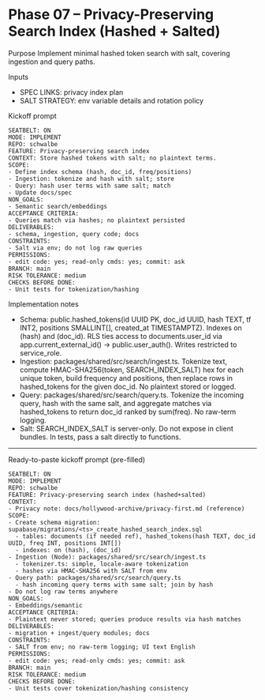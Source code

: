 # Phase 07 – Privacy-Preserving Search Index (Hashed + Salted)

Purpose
Implement minimal hashed token search with salt, covering ingestion and query paths.

Inputs
- SPEC LINKS: privacy index plan
- SALT STRATEGY: env variable details and rotation policy

Kickoff prompt
```
SEATBELT: ON
MODE: IMPLEMENT
REPO: schwalbe
FEATURE: Privacy-preserving search index
CONTEXT: Store hashed tokens with salt; no plaintext terms.
SCOPE:
- Define index schema (hash, doc_id, freq/positions)
- Ingestion: tokenize and hash with salt; store
- Query: hash user terms with same salt; match
- Update docs/spec
NON_GOALS:
- Semantic search/embeddings
ACCEPTANCE CRITERIA:
- Queries match via hashes; no plaintext persisted
DELIVERABLES:
- schema, ingestion, query code; docs
CONSTRAINTS:
- Salt via env; do not log raw queries
PERMISSIONS:
- edit code: yes; read-only cmds: yes; commit: ask
BRANCH: main
RISK TOLERANCE: medium
CHECKS BEFORE DONE:
- Unit tests for tokenization/hashing
```

Implementation notes
- Schema: public.hashed_tokens(id UUID PK, doc_id UUID, hash TEXT, tf INT2, positions SMALLINT[], created_at TIMESTAMPTZ). Indexes on (hash) and (doc_id). RLS ties access to documents.user_id via app.current_external_id() -> public.user_auth(). Writes restricted to service_role.
- Ingestion: packages/shared/src/search/ingest.ts. Tokenize text, compute HMAC-SHA256(token, SEARCH_INDEX_SALT) hex for each unique token, build frequency and positions, then replace rows in hashed_tokens for the given doc_id. No plaintext stored or logged.
- Query: packages/shared/src/search/query.ts. Tokenize the incoming query, hash with the same salt, and aggregate matches via hashed_tokens to return doc_id ranked by sum(freq). No raw-term logging.
- Salt: SEARCH_INDEX_SALT is server-only. Do not expose in client bundles. In tests, pass a salt directly to functions.

---

Ready-to-paste kickoff prompt (pre-filled)
```
SEATBELT: ON
MODE: IMPLEMENT
REPO: schwalbe
FEATURE: Privacy-preserving search index (hashed+salted)
CONTEXT:
- Privacy note: docs/hollywood-archive/privacy-first.md (reference)
SCOPE:
- Create schema migration: supabase/migrations/<ts>_create_hashed_search_index.sql
  - tables: documents (if needed ref), hashed_tokens(hash TEXT, doc_id UUID, freq INT, positions INT[])
  - indexes: on (hash), (doc_id)
- Ingestion (Node): packages/shared/src/search/ingest.ts
  - tokenizer.ts: simple, locale-aware tokenization
  - hashes via HMAC-SHA256 with SALT from env
- Query path: packages/shared/src/search/query.ts
  - hash incoming query terms with same salt; join by hash
- Do not log raw terms anywhere
NON_GOALS:
- Embeddings/semantic
ACCEPTANCE CRITERIA:
- Plaintext never stored; queries produce results via hash matches
DELIVERABLES:
- migration + ingest/query modules; docs
CONSTRAINTS:
- SALT from env; no raw-term logging; UI text English
PERMISSIONS:
- edit code: yes; read-only cmds: yes; commit: ask
BRANCH: main
RISK TOLERANCE: medium
CHECKS BEFORE DONE:
- Unit tests cover tokenization/hashing consistency
```
